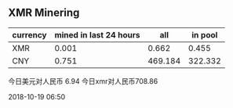 ## XMR Minering

|currency|mined in last 24 hours|all|in pool|
|---|---|---|---|
|XMR|0.001|0.662|0.455|
|CNY|0.751|469.184|322.332|

今日美元对人民币 6.94	今日xmr对人民币708.86


2018-10-19 06:50
